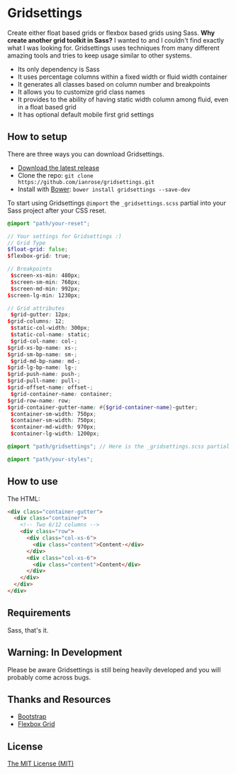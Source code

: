 Gridsettings
============

Create either float based grids or flexbox based grids using Sass. **Why create another grid toolkit in Sass?** I wanted to and I couldn't find exactly what I was looking for. Gridsettings uses techniques from many different amazing tools and tries to keep usage similar to other systems.

 * Its only dependency is Sass
 * It uses percentage columns within a fixed width or fluid width container
 * It generates all classes based on column number and breakpoints
 * It allows you to customize grid class names
 * It provides to the ability of having static width column among fluid, even in a float based grid
 * It has optional default mobile first grid settings

## How to setup

There are three ways you can download Gridsettings.

* [Download the latest release](https://github.com/ianrose/gridsettings/releases/latest)
* Clone the repo: `git clone https://github.com/ianrose/gridsettings.git`
* Install with [Bower](http://bower.io/): `bower install gridsettings --save-dev`

To start using Gridsettings `@import` the `_gridsettings.scss` partial into your Sass project after your CSS reset.

```scss
@import "path/your-reset";

// Your settings for Gridsettings :)
// Grid Type 
$float-grid: false; 
$flexbox-grid: true; 

// Breakpoints
 $screen-xs-min: 480px;
 $screen-sm-min: 768px;
 $screen-md-min: 992px; 
$screen-lg-min: 1230px;  

// Grid attributes
 $grid-gutter: 12px; 
$grid-columns: 12;
 $static-col-width: 300px;
 $static-col-name: static;
 $grid-col-name: col-; 
$grid-xs-bp-name: xs-; 
$grid-sm-bp-name: sm-;
 $grid-md-bp-name: md-; 
$grid-lg-bp-name: lg-; 
$grid-push-name: push-; 
$grid-pull-name: pull-; 
$grid-offset-name: offset-;
 $grid-container-name: container; 
$grid-row-name: row; 
$grid-container-gutter-name: #{$grid-container-name}-gutter;
 $container-sm-width: 750px;
 $container-sm-width: 750px;
 $container-md-width: 970px;
 $container-lg-width: 1200px;

@import "path/gridsettings"; // Here is the _gridsettings.scss partial

@import "path/your-styles";
```

## How to use

The HTML:

```html
<div class="container-gutter">
  <div class="container">
    <!-- Two 6/12 columns -->
    <div class="row"> 
      <div class="col-xs-6"> 
        <div class="content">Content-</div>
      </div>
      <div class="col-xs-6"> 
        <div class="content">Content</div>
      </div>
    </div>
  </div>
</div>
```

## Requirements

Sass, that's it.

## Warning: In Development

Please be aware Gridsettings is still being heavily developed and you will probably come across bugs.

## Thanks and Resources

* [Bootstrap](https://github.com/twbs/bootstrap-sass)
* [Flexbox Grid](https://github.com/kristoferjoseph/flexboxgrid)

## License

[The MIT License (MIT)](https://github.com/ianrose/gridsettings/blob/master/LICENSE)
